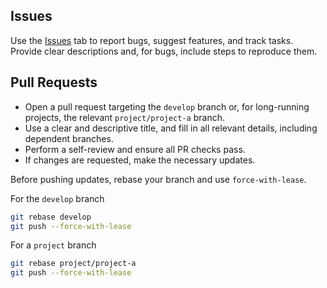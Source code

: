 ## Issues

Use the [Issues](https://github.com/IFRCGo/go-web-app/issues) tab to report bugs, suggest features, and track tasks. Provide clear descriptions and, for bugs, include steps to reproduce them.

## Pull Requests

* Open a pull request targeting the `develop` branch or, for long-running projects, the relevant `project/project-a` branch.
* Use a clear and descriptive title, and fill in all relevant details, including dependent branches.
* Perform a self-review and ensure all PR checks pass.
* If changes are requested, make the necessary updates.

Before pushing updates, rebase your branch and use `force-with-lease`.

For the `develop` branch

```bash
git rebase develop
git push --force-with-lease
```

For a `project` branch

```bash
git rebase project/project-a
git push --force-with-lease
```

